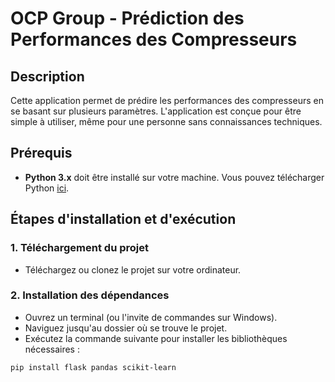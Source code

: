 # OCP Group - Prédiction des Performances des Compresseurs

## Description
Cette application permet de prédire les performances des compresseurs en se basant sur plusieurs paramètres. L'application est conçue pour être simple à utiliser, même pour une personne sans connaissances techniques.

## Prérequis
- **Python 3.x** doit être installé sur votre machine. Vous pouvez télécharger Python [ici](https://www.python.org/downloads/).

## Étapes d'installation et d'exécution

### 1. Téléchargement du projet
- Téléchargez ou clonez le projet sur votre ordinateur.

### 2. Installation des dépendances
- Ouvrez un terminal (ou l'invite de commandes sur Windows).
- Naviguez jusqu'au dossier où se trouve le projet.
- Exécutez la commande suivante pour installer les bibliothèques nécessaires :

```bash
pip install flask pandas scikit-learn
